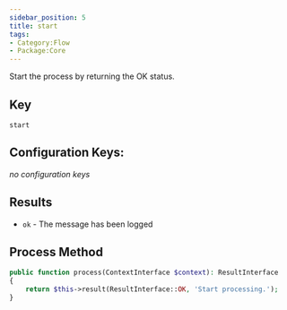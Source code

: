 ```yaml
---
sidebar_position: 5
title: start
tags:
- Category:Flow
- Package:Core
---
```


Start the process by returning the OK status.

## Key
`start`

## Configuration Keys:
_no configuration keys_

## Results
* `ok` - The message has been logged


## Process Method
```php
public function process(ContextInterface $context): ResultInterface
{
    return $this->result(ResultInterface::OK, 'Start processing.');
}
```